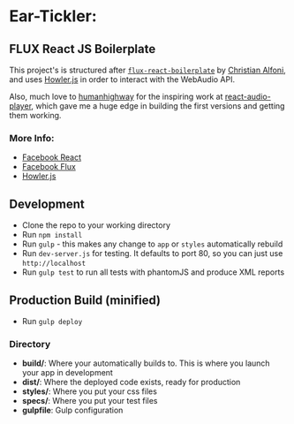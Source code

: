 # Ear-Tickler: 

## FLUX React JS Boilerplate
This project's is structured after [`flux-react-boilerplate`](https://github.com/christianalfoni/flux-react-boilerplate)
by [Christian Alfoni](https://github.com/christianalfoni), and uses [Howler.js](https://github.com/goldfire/howler.js) 
in order to interact with the WebAudio API.

Also, much love to [humanhighway](https://github.com/humanhighway) for the inspiring work at 
[react-audio-player](https://github.com/humanhighway/react-audio-player), which gave me a huge edge in building the 
first versions and getting them working.

### More Info:
* [Facebook React](http://facebook.github.io/react/)
* [Facebook Flux](http://facebook.github.io/flux/)
* [Howler.js](https://github.com/goldfire/howler.js)

## Development
* Clone the repo to your working directory
* Run `npm install`
* Run `gulp` - this makes any change to `app` or `styles` automatically rebuild
* Run `dev-server.js` for testing. It defaults to port 80, so you can just use `http://localhost`
* Run `gulp test` to run all tests with phantomJS and produce XML reports

## Production Build (minified)
* Run `gulp deploy`

### Directory
* **build/**: Where your automatically builds to. This is where you launch your app in development
* **dist/**: Where the deployed code exists, ready for production
* **styles/**: Where you put your css files
* **specs/**: Where you put your test files
* **gulpfile**: Gulp configuration
